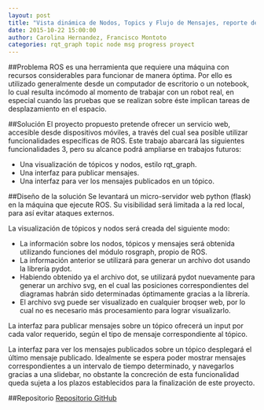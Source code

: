 ```yaml
---
layout: post
title: "Vista dinámica de Nodos, Topics y Flujo de Mensajes, reporte de la propuesta."
date: 2015-10-22 15:00:00
author: Carolina Hernandez, Francisco Montoto
categories: rqt_graph topic node msg progress proyect
---
```


##Problema
ROS es una herramienta que requiere una máquina con recursos considerables para funcionar de manera óptima. Por ello es utilizado generalmente desde un computador de escritorio o un notebook, lo cual resulta incómodo al momento de trabajar con un robot real, en especial cuando las pruebas que se realizan sobre éste implican tareas de desplazamiento en el espacio.

##Solución
El proyecto propuesto pretende ofrecer un servicio web, accesible desde dispositivos móviles, a través del cual sea posible utilizar funcionalidades específicas de ROS. Este trabajo abarcará las siguientes funcionalidades 3, pero su alcance podrá ampliarse en trabajos futuros:
- Una visualización de tópicos y nodos, estilo rqt_graph.
- Una interfaz para publicar mensajes.
- Una interfaz para ver los mensajes publicados en un tópico.

##Diseño de la solución
Se levantará un micro-servidor web python (flask) en la máquina que ejecute ROS. Su visibilidad será limitada a la red local, para así evitar ataques externos. 

La visualización de tópicos y nodos será creada del siguiente modo:
- La información sobre los nodos, tópicos y mensajes será obtenida utilizando funciones del módulo rosgraph, propio de ROS. 
- La información anterior se utilizará para generar un archivo dot usando la librería pydot. 
- Habiendo obtenido ya el archivo dot, se utilizará pydot nuevamente para generar un archivo svg, en el cual las posiciones correspondientes del diagramas habrán sido determinadas óptimamente gracias a la librería.
- El archivo svg puede ser visualizado en cualquier broqser web, por lo cual no es necesario más procesamiento para lograr visualizarlo. 

La interfaz para publicar mensajes sobre un tópico ofrecerá un input por cada valor requerido, según el tipo de mensaje correspondiente al tópico.

La interfaz para ver los mensajes publicados sobre un tópico desplegará el último mensaje publicado. Idealmente se espera poder mostrar mensajes correspondientes a un intervalo de tiempo determinado, y navegarlos gracias a una slidebar, no obstante la concreción de esta funcionalidad queda sujeta a los plazos establecidos para la finalización de este proyecto.

##Repositorio
[Repositorio GitHub](https://github.com/carolahp/rostopic-gui)
